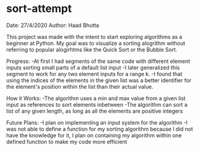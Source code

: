 # sort-attempt

Date: 27/4/2020
Author: Haad Bhutta 

This project was made with the intent to start exploring algorithms as a beginner at Python. 
My goal was to visualize a sorting alogrithm without referring to popular alogirhtms like the Quick Sort or the Bubble Sort. 

Progress:
  -At first I had segments of the same code with different element inputs sorting small parts of a default list input 
  -I later generalized this segment to work for any two element inputs for a range k.
  -I found that using the indices of the elements in the given list was a better identifier for the element's position within the list than their actual value.

How it Works: 
  -The algorithm uses a min and max value from a given list input as references to sort elements inbetween
  -The algorithm can sort a list of any given length, as long as all the elements are positive integers
  
Future Plans:
  -I plan on implementing an input system for the algorithm 
  -I was not able to define a function for my sorting algorithm because I did not have the knowledge for it, I plan on containing my algorithm within one defined function to make my code more efficient
